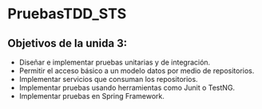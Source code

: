 # PruebasTDD_STS
## Objetivos de la unida 3:
- Diseñar e implementar pruebas unitarias y de integración.
- Permitir el acceso básico a un modelo datos por medio de repositorios.
- Implementar servicios que consuman los repositorios.
- Implementar pruebas usando herramientas como Junit o TestNG.
- Implementar pruebas en Spring Framework.
